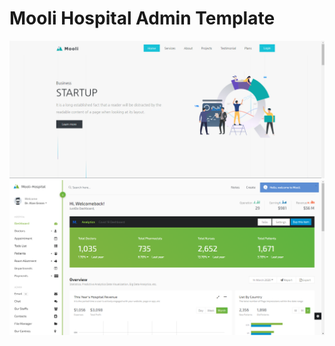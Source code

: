 # Mooli Hospital Admin Template

<img src="documentations/documentations-landing.png" alt="Screen"/>

<img src="documentations/documentations-admin.png" alt="Screen"/>
